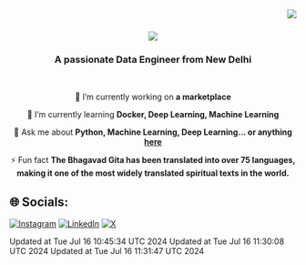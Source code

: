 <img align="right" src="https://visitor-badge.laobi.icu/badge?page_id=Vivek99sr.Vivek99sr" />

<h1 align="center">
    <img src="https://readme-typing-svg.herokuapp.com/?font=Righteous&size=35&center=true&vCenter=true&width=500&height=70&duration=4000&lines=Hi+There!+👋;Welcome!+To+My+GitHub+Profile;I'm+Vivek+Srivastava!;" />
</h1>

<h3 align="center">A passionate Data Engineer from New Delhi </h3>

<br/>

<div align="center">
 
 🔭 I’m currently working on **a marketplace**
 
 🌱 I’m currently learning **Docker, Deep Learning, Machine Learning**

💬 Ask me about **Python, Machine Learning, Deep Learning... or anything [here](https://github.com/Vivek99sr/Vivek99sr/issues)**

⚡ Fun fact **The Bhagavad Gita has been translated into over 75 languages, making it one of the most widely translated spiritual texts in the world.**

 </div>
 

## 🌐 Socials:
[![Instagram](https://img.shields.io/badge/Instagram-%23E4405F.svg?logo=Instagram&logoColor=white)](https://instagram.com/vivek_srivastava._) [![LinkedIn](https://img.shields.io/badge/LinkedIn-%230077B5.svg?logo=linkedin&logoColor=white)](https://linkedin.com/in/vivek-srivastav-80122b262) [![X](https://img.shields.io/badge/X-black.svg?logo=X&logoColor=white)](https://x.com/@Vivek99sr) 


<!-- Proudly created with GPRM ( https://gprm.itsvg.in ) -->


Updated at Tue Jul 16 10:45:34 UTC 2024
Updated at Tue Jul 16 11:30:08 UTC 2024
Updated at Tue Jul 16 11:31:47 UTC 2024

